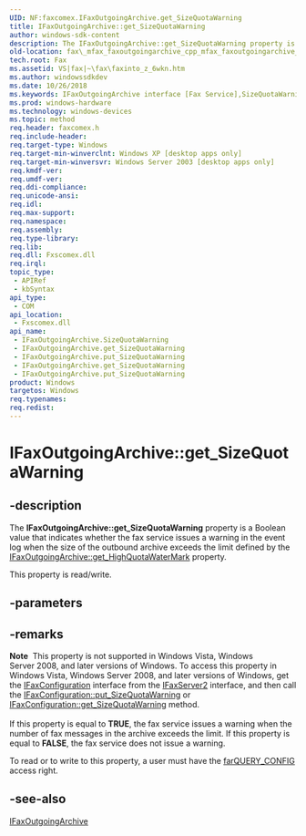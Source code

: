 ```yaml
---
UID: NF:faxcomex.IFaxOutgoingArchive.get_SizeQuotaWarning
title: IFaxOutgoingArchive::get_SizeQuotaWarning
author: windows-sdk-content
description: The IFaxOutgoingArchive::get_SizeQuotaWarning property is a Boolean value that indicates whether the fax service issues a warning in the event log when the size of the outbound archive exceeds the limit defined by the IFaxOutgoingArchive::get_HighQuotaWaterMark property.
old-location: fax\_mfax_faxoutgoingarchive_cpp_mfax_faxoutgoingarchive_sizequotawarning_cpp.htm
tech.root: Fax
ms.assetid: VS|fax|~\fax\faxinto_z_6wkn.htm
ms.author: windowssdkdev
ms.date: 10/26/2018
ms.keywords: IFaxOutgoingArchive interface [Fax Service],SizeQuotaWarning property, IFaxOutgoingArchive.SizeQuotaWarning, IFaxOutgoingArchive.get_SizeQuotaWarning, IFaxOutgoingArchive.put_SizeQuotaWarning, IFaxOutgoingArchive::SizeQuotaWarning, IFaxOutgoingArchive::get_SizeQuotaWarning, IFaxOutgoingArchive::put_SizeQuotaWarning, SizeQuotaWarning property [Fax Service], SizeQuotaWarning property [Fax Service],IFaxOutgoingArchive interface, _mfax_faxoutgoingarchive.sizequotawarning, fax._mfax_faxoutgoingarchive_cpp_mfax_faxoutgoingarchive_sizequotawarning_cpp, fax._mfax_faxoutgoingarchive_sizequotawarning, faxcomex/IFaxOutgoingArchive::SizeQuotaWarning, faxcomex/IFaxOutgoingArchive::get_SizeQuotaWarning, faxcomex/IFaxOutgoingArchive::put_SizeQuotaWarning, get_SizeQuotaWarning
ms.prod: windows-hardware
ms.technology: windows-devices
ms.topic: method
req.header: faxcomex.h
req.include-header: 
req.target-type: Windows
req.target-min-winverclnt: Windows XP [desktop apps only]
req.target-min-winversvr: Windows Server 2003 [desktop apps only]
req.kmdf-ver: 
req.umdf-ver: 
req.ddi-compliance: 
req.unicode-ansi: 
req.idl: 
req.max-support: 
req.namespace: 
req.assembly: 
req.type-library: 
req.lib: 
req.dll: Fxscomex.dll
req.irql: 
topic_type:
 - APIRef
 - kbSyntax
api_type:
 - COM
api_location:
 - Fxscomex.dll
api_name:
 - IFaxOutgoingArchive.SizeQuotaWarning
 - IFaxOutgoingArchive.get_SizeQuotaWarning
 - IFaxOutgoingArchive.put_SizeQuotaWarning
 - IFaxOutgoingArchive.get_SizeQuotaWarning
 - IFaxOutgoingArchive.put_SizeQuotaWarning
product: Windows
targetos: Windows
req.typenames: 
req.redist: 
---
```


# IFaxOutgoingArchive::get_SizeQuotaWarning


## -description


The <b>IFaxOutgoingArchive::get_SizeQuotaWarning</b> property is a Boolean value that indicates whether the fax service issues a warning in the event log when the size of the outbound archive exceeds the limit defined by the <a href="https://msdn.microsoft.com/d89daf43-810a-4539-9ad6-5f6476660755">IFaxOutgoingArchive::get_HighQuotaWaterMark</a> property.

This property is read/write.


## -parameters


## -remarks



<div class="alert"><b>Note</b>  This property is not supported in Windows Vista, Windows Server 2008, and later versions of Windows. To access this property in Windows Vista, Windows Server 2008, and later versions of Windows,  get the <a href="https://msdn.microsoft.com/20a771ed-98c3-4d26-89dc-799008954767">IFaxConfiguration</a> interface from the <a href="https://msdn.microsoft.com/1b049d0c-f7dc-4563-8002-4f711f584577">IFaxServer2</a> interface, and then call the  <a href="https://msdn.microsoft.com/541abd86-8edb-4d52-a323-5bdafab24653">IFaxConfiguration::put_SizeQuotaWarning</a>   or <a href="https://msdn.microsoft.com/541abd86-8edb-4d52-a323-5bdafab24653">IFaxConfiguration::get_SizeQuotaWarning</a> method.</div>
<div> </div>
If this property is equal to <b>TRUE</b>, the fax service issues a warning when the number of fax messages in the archive exceeds the limit. If this property is equal to <b>FALSE</b>, the fax service does not issue a warning.

To read or to write to this property, a user must have the <a href="https://msdn.microsoft.com/70d729c6-8299-47d7-8dea-f7c754a25531">farQUERY_CONFIG</a> access right.




## -see-also




<a href="https://msdn.microsoft.com/6bd3eb63-512e-4774-9bb7-f99d1293f2f3">IFaxOutgoingArchive</a>
 

 


